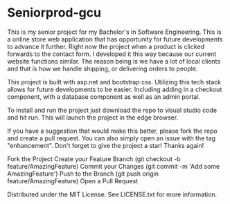 # Seniorprod-gcu

This is my senior project for my Bachelor's in Software Engineering. This is a online store web application that has opportunity for future developments to advance it further.
Right now the project when a product is clicked forwards to the contact form. I developed it this way because our current website functions similar. The reason being is we have a lot of 
local clients and that is how we handle shipping, or delivering orders to people. 

This project is built with asp.net and bootstrap css. Utilizing this tech stack allows for future developments to be easier. Including adding in a checkout component, with a database component as well as an admin portal.

To install and run the project just download the repo to visual studio code and hit run. This will launch the project in the edge browser. 

If you have a suggestion that would make this better, please fork the repo and create a pull request. You can also simply open an issue with the tag "enhancement". Don't forget to give the project a star! Thanks again!

Fork the Project
Create your Feature Branch (git checkout -b feature/AmazingFeature)
Commit your Changes (git commit -m 'Add some AmazingFeature')
Push to the Branch (git push origin feature/AmazingFeature)
Open a Pull Request

Distributed under the MIT License. See LICENSE.txt for more information.
